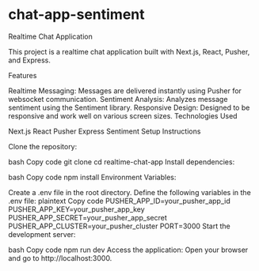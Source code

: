 # chat-app-sentiment
Realtime Chat Application

This project is a realtime chat application built with Next.js, React, Pusher, and Express.

Features

Realtime Messaging: Messages are delivered instantly using Pusher for websocket communication.
Sentiment Analysis: Analyzes message sentiment using the Sentiment library.
Responsive Design: Designed to be responsive and work well on various screen sizes.
Technologies Used

Next.js
React
Pusher
Express
Sentiment
Setup Instructions

Clone the repository:

bash
Copy code
git clone <repository-url>
cd realtime-chat-app
Install dependencies:

bash
Copy code
npm install
Environment Variables:

Create a .env file in the root directory.
Define the following variables in the .env file:
plaintext
Copy code
PUSHER_APP_ID=your_pusher_app_id
PUSHER_APP_KEY=your_pusher_app_key
PUSHER_APP_SECRET=your_pusher_app_secret
PUSHER_APP_CLUSTER=your_pusher_cluster
PORT=3000
Start the development server:

bash
Copy code
npm run dev
Access the application:
Open your browser and go to http://localhost:3000.
